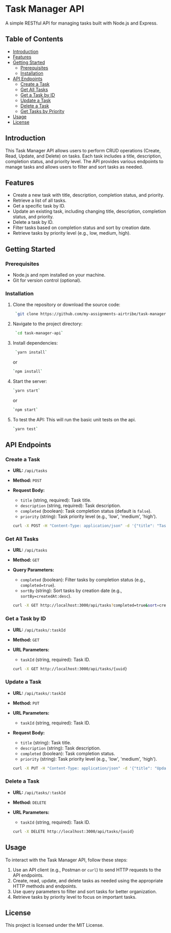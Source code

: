 # Task Manager API

A simple RESTful API for managing tasks built with Node.js and Express.

## Table of Contents

- [Introduction](#introduction)
- [Features](#features)
- [Getting Started](#getting-started)
  - [Prerequisites](#prerequisites)
  - [Installation](#installation)
- [API Endpoints](#api-endpoints)
  - [Create a Task](#create-a-task)
  - [Get All Tasks](#get-all-tasks)
  - [Get a Task by ID](#get-a-task-by-id)
  - [Update a Task](#update-a-task)
  - [Delete a Task](#delete-a-task)
  - [Get Tasks by Priority](#get-tasks-by-priority)
- [Usage](#usage)
- [License](#license)

## Introduction

This Task Manager API allows users to perform CRUD operations (Create, Read, Update, and Delete) on tasks. Each task includes a title, description, completion status, and priority level. The API provides various endpoints to manage tasks and allows users to filter and sort tasks as needed.

## Features

- Create a new task with title, description, completion status, and priority.
- Retrieve a list of all tasks.
- Get a specific task by ID.
- Update an existing task, including changing title, description, completion status, and priority.
- Delete a task by ID.
- Filter tasks based on completion status and sort by creation date.
- Retrieve tasks by priority level (e.g., low, medium, high).

## Getting Started

### Prerequisites

- Node.js and npm installed on your machine.
- Git for version control (optional).

### Installation

1. Clone the repository or download the source code:

   ```bash
    `git clone https://github.com/my-assignments-airtribe/task-manager-api.git`
   ```

2. Navigate to the project directory:

   ```bash
    `cd task-manager-api`
   ```
3. Install dependencies:

   ```bash
    `yarn install`
   ```
    or
    ```bash
    `npm install`
    ```
4. Start the server:

   ```bash
   `yarn start`
   ```
    or
    ```bash
    `npm start`
    ```
5. To test the API:
    This will run the basic unit tests on the api.

    ```bash
    `yarn test`
    ```

## API Endpoints

### Create a Task

- **URL:** `/api/tasks`
- **Method:** `POST`
- **Request Body:**
  - `title` (string, required): Task title.
  - `description` (string, required): Task description.
  - `completed` (boolean): Task completion status (default is `false`).
  - `priority` (string): Task priority level (e.g., 'low', 'medium', 'high').

  ```bash
  curl -X POST -H "Content-Type: application/json" -d '{"title": "Task 1", "description": "Description 1" }' http://localhost:3000/api/tasks
  ```


### Get All Tasks
- **URL:** `/api/tasks`
- **Method:** `GET`
- **Query Parameters:**
  - `completed` (boolean): Filter tasks by completion status (e.g., `completed=true`).
  - `sortBy` (string): Sort tasks by creation date (e.g., `sortBy=createdAt:desc`).

  ```bash
  curl -X GET http://localhost:3000/api/tasks?completed=true&sort=createdAt&order=desc
  ```

### Get a Task by ID
- **URL:** `/api/tasks/:taskId`
- **Method:** `GET`
- **URL Parameters:**
  - `taskId` (string, required): Task ID.

  ```bash
  curl -X GET http://localhost:3000/api/tasks/{uuid}
  ```

### Update a Task
- **URL:** `/api/tasks/:taskId`
- **Method:** `PUT`
- **URL Parameters:**
  - `taskId` (string, required): Task ID.
- **Request Body:**
  - `title` (string): Task title.
  - `description` (string): Task description.
  - `completed` (boolean): Task completion status.
  - `priority` (string): Task priority level (e.g., 'low', 'medium', 'high').

  ```bash
  curl -X PUT -H "Content-Type: application/json" -d '{"title": "Updated Task 1", "Updated description": "Description 1" }' http://localhost:3000/api/tasks/{uuid}
  ```

### Delete a Task
- **URL:** `/api/tasks/:taskId`
- **Method:** `DELETE`
- **URL Parameters:**
  - `taskId` (string, required): Task ID.

  ```bash
  curl -X DELETE http://localhost:3000/api/tasks/{uuid}
  ```

## Usage

To interact with the Task Manager API, follow these steps:

1. Use an API client (e.g., Postman or `curl`) to send HTTP requests to the API endpoints.
2. Create, read, update, and delete tasks as needed using the appropriate HTTP methods and endpoints.
3. Use query parameters to filter and sort tasks for better organization.
4. Retrieve tasks by priority level to focus on important tasks.


## License
This project is licensed under the MIT License.